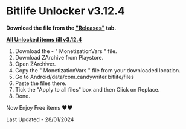 # Bitlife Unlocker v3.12.4

**Download the file from the ["Releases"](https://github.com/zeropse/bitlife-unlocker/releases/tag/3.12.4) tab.**

**<ins>All Unlocked items till v3.12.4</ins>**

1. Download the - " MonetizationVars " file.
2. Download ZArchive from Playstore.
3. Open ZArchiver.
4. Copy the " MonetizationVars " file from your downloaded location.
5. Go to Android/data/com.candywriter.bitlife/files
6. Paste the files there.
7. Tick the "Apply to all files" box and then Click on Replace.
8. Done.

Now Enjoy Free items ❤️❤️


Last Updated - 28/01/2024